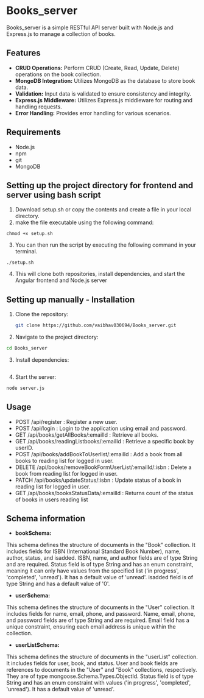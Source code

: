 # Books_server

Books_server is a simple RESTful API server built with Node.js and Express.js to manage a collection of books.

## Features

- **CRUD Operations:** Perform CRUD (Create, Read, Update, Delete) operations on the book collection.
- **MongoDB Integration:** Utilizes MongoDB as the database to store book data.
- **Validation:** Input data is validated to ensure consistency and integrity.
- **Express.js Middleware:** Utilizes Express.js middleware for routing and handling requests.
- **Error Handling:** Provides error handling for various scenarios.

## Requirements

- Node.js
- npm
- git
- MongoDB

## Setting up the project directory for frontend and server using bash script 

1. Download setup.sh or copy the contents and create a file in your local directory.
2. make the file executable using the following command:

```
chmod +x setup.sh
```

3. You can then run the script by executing the following command in your terminal.

```
./setup.sh
```

4. This will clone both repositories, install dependencies, and start the Angular frontend and Node.js server
   
## Setting up manually - Installation

1. Clone the repository:

   ```bash
   git clone https://github.com/vaibhav030694/Books_server.git
   ```

2. Navigate to the project directory:

```bash
cd Books_server
```
3. Install dependencies:

```npm install
```

4. Start the server:

```bash
node server.js
```

## Usage
- POST /api/register : Register a new user. 
- POST /api/login : Login to the application using email and password.
- GET /api/books/getAllBooks/:emailId : Retrieve all books.
- GET /api/books/readingListbooks/:emailId : Retrieve a specific book by userID.
- POST /api/books/addBookToUserlist/:emailId : Add a book from all books to reading list for logged in user.
- DELETE /api/books/removeBookFormUserList/:emailId/:isbn :  Delete a book from reading list for logged in user.
- PATCH /api/books/updateStatus/:isbn : Update status of a book in reading list for logged in user.
- GET /api/books/booksStatusData/:emailId : Returns count of the status of books in users reading list

## Schema information 
- **bookSchema:**

This schema defines the structure of documents in the "Book" collection.
It includes fields for ISBN (International Standard Book Number), name, author, status, and isadded.
ISBN, name, and author fields are of type String and are required.
Status field is of type String and has an enum constraint, meaning it can only have values from the specified list ('in progress', 'completed', 'unread'). It has a default value of 'unread'.
isadded field is of type String and has a default value of '0'.

- **userSchema:**

This schema defines the structure of documents in the "User" collection.
It includes fields for name, email, phone, and password.
Name, email, phone, and password fields are of type String and are required.
Email field has a unique constraint, ensuring each email address is unique within the collection.

- **userListSchema:**

This schema defines the structure of documents in the "userList" collection.
It includes fields for user, book, and status.
User and book fields are references to documents in the "User" and "Book" collections, respectively. They are of type mongoose.Schema.Types.ObjectId.
Status field is of type String and has an enum constraint with values ('in progress', 'completed', 'unread'). It has a default value of 'unread'.
